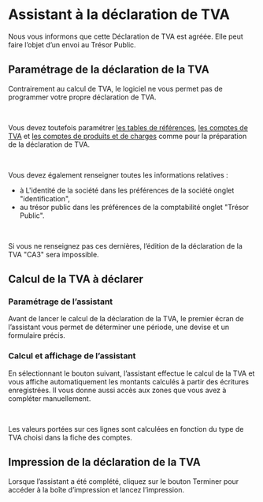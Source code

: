 # Assistant à la déclaration de TVA



Nous vous informons que cette Déclaration de TVA est agréée. Elle peut 
 faire l’objet d’un envoi au Trésor Public.


## Paramétrage de la déclaration de la TVA


Contrairement au calcul de TVA, le logiciel ne vous permet 
 pas de programmer votre propre déclaration de TVA.


 


Vous devez toutefois paramétrer [les tables de références](../Trier/TVAParametrageVentilations.md), 
 [les comptes de TVA](../Trier/TVAParametrageComptesTVA.md) et [les comptes de produits 
 et de charges](../Trier/TVAParametrageComptesChargesProduits.md) comme pour la préparation de la déclaration de TVA.


 


Vous devez également renseigner toutes les informations relatives :


* à L'identité 
 de la société dans les préférences de la société onglet "identification",
* au trésor public dans les préférences de 
 la comptabilité onglet "Trésor Public".


 


Si vous ne renseignez pas ces dernières, l’édition de la déclaration 
 de la TVA "CA3" sera impossible.


## Calcul de la TVA à déclarer


### Paramétrage de l’assistant


Avant de lancer le calcul de la déclaration de la TVA, le premier écran 
 de l’assistant vous permet de déterminer une période, une devise et un 
 formulaire précis.


### Calcul et affichage de l’assistant


En sélectionnant le bouton suivant, l’assistant effectue le calcul de 
 la TVA et vous affiche automatiquement les montants calculés à partir 
 des écritures enregistrées. Il vous donne aussi accès aux zones que vous 
 avez à compléter manuellement.


 


Les valeurs portées sur ces lignes sont calculées en fonction du type 
 de TVA choisi dans la fiche des comptes.


## Impression de la déclaration de la TVA


Lorsque l’assistant a été complété, cliquez sur le bouton 
 Terminer pour accéder à la boîte d’impression et lancez l’impression.


 






